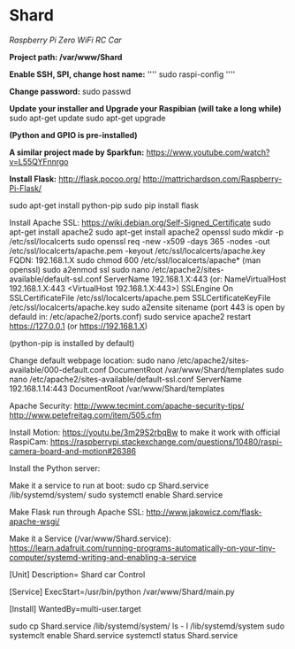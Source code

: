 # Shard
*Raspberry Pi Zero WiFi RC Car*

__Project path: /var/www/Shard__

__Enable SSH, SPI, change host name:__
''''
sudo raspi-config
''''
    
__Change password:__
sudo passwd <user>

__Update your installer and Upgrade your Raspibian (will take a long while)__
sudo apt-get update
sudo apt-get upgrade

__(Python and GPIO is pre-installed)__

__A similar project made by Sparkfun:__ https://www.youtube.com/watch?v=L55QYFnnrgo

__Install Flask:__ http://flask.pocoo.org/
http://mattrichardson.com/Raspberry-Pi-Flask/

sudo apt-get install python-pip
sudo pip install flask

Install Apache SSL: https://wiki.debian.org/Self-Signed_Certificate
sudo apt-get install apache2
sudo apt-get install apache2 openssl
sudo mkdir -p /etc/ssl/localcerts 
sudo openssl req -new -x509 -days 365 -nodes -out /etc/ssl/localcerts/apache.pem -keyout /etc/ssl/localcerts/apache.key
    FQDN: 192.168.1.X
sudo chmod 600 /etc/ssl/localcerts/apache*
(man openssl)
sudo a2enmod ssl
sudo nano /etc/apache2/sites-available/default-ssl.conf
    ServerName 192.168.1.X:443
    (or:
    NameVirtualHost 192.168.1.X:443
    <VirtualHost 192.168.1.X:443>)
    SSLEngine On
    SSLCertificateFile /etc/ssl/localcerts/apache.pem
    SSLCertificateKeyFile /etc/ssl/localcerts/apache.key
sudo a2ensite sitename
(port 443 is open by defauld in: /etc/apache2/ports.conf)
sudo service apache2 restart
https://127.0.0.1 (or https://192.168.1.X)

(python-pip is installed by default)

Change default webpage location:
sudo nano /etc/apache2/sites-available/000-default.conf
    DocumentRoot /var/www/Shard/templates
sudo nano /etc/apache2/sites-available/default-ssl.conf
    ServerName 192.168.1.14:443
    DocumentRoot /var/www/Shard/templates


Apache Security:
http://www.tecmint.com/apache-security-tips/
http://www.petefreitag.com/item/505.cfm

Install Motion:
https://youtu.be/3m29S2rbqBw
to make it work with official RaspiCam:
https://raspberrypi.stackexchange.com/questions/10480/raspi-camera-board-and-motion#26386

Install the Python server:

Make it a service to run at boot:
sudo cp Shard.service /lib/systemd/system/
sudo systemctl enable Shard.service

Make Flask run through Apache SSL:
http://www.jakowicz.com/flask-apache-wsgi/

Make it a Service (/var/www/Shard.service):
https://learn.adafruit.com/running-programs-automatically-on-your-tiny-computer/systemd-writing-and-enabling-a-service

[Unit]
Description= Shard car Control

[Service]
ExecStart=/usr/bin/python /var/www/Shard/main.py

[Install]
WantedBy=multi-user.target

sudo cp Shard.service /lib/systemd/system/
ls - l /lib/systemd/system
sudo systemclt enable Shard.service
systemctl status Shard.service
